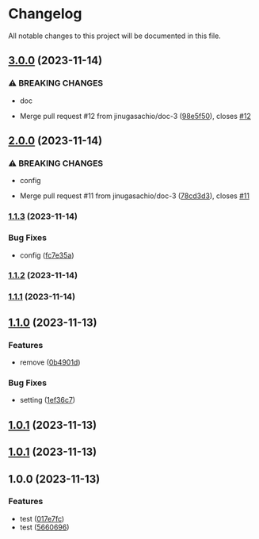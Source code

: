 # Changelog

All notable changes to this project will be documented in this file.

## [3.0.0](https://github.com/jinugasachio/semantic-release-sample/compare/v2.0.0...v3.0.0) (2023-11-14)


### ⚠ BREAKING CHANGES

* doc

* Merge pull request #12 from jinugasachio/doc-3 ([98e5f50](https://github.com/jinugasachio/semantic-release-sample/commit/98e5f50d576111dd648852a41c78ee2eb4ed88c8)), closes [#12](https://github.com/jinugasachio/semantic-release-sample/issues/12)

## [2.0.0](https://github.com/jinugasachio/semantic-release-sample/compare/v1.1.3...v2.0.0) (2023-11-14)


### ⚠ BREAKING CHANGES

* config

* Merge pull request #11 from jinugasachio/doc-3 ([78cd3d3](https://github.com/jinugasachio/semantic-release-sample/commit/78cd3d304f4451a8d0de246f3a0f5b09cc73ffb6)), closes [#11](https://github.com/jinugasachio/semantic-release-sample/issues/11)

### [1.1.3](https://github.com/jinugasachio/semantic-release-sample/compare/v1.1.2...v1.1.3) (2023-11-14)


### Bug Fixes

* config ([fc7e35a](https://github.com/jinugasachio/semantic-release-sample/commit/fc7e35ab685ba73d8402394c290d32b92dca86d7))

### [1.1.2](https://github.com/jinugasachio/sementic-release-sample/compare/v1.1.1...v1.1.2) (2023-11-14)

### [1.1.1](https://github.com/jinugasachio/sementic-release-sample/compare/v1.1.0...v1.1.1) (2023-11-14)

## [1.1.0](https://github.com/jinugasachio/sementic-release-sample/compare/v1.0.1...v1.1.0) (2023-11-13)


### Features

* remove ([0b4901d](https://github.com/jinugasachio/sementic-release-sample/commit/0b4901d4e2b82049b8a7759033b2725b6049bf05))


### Bug Fixes

* setting ([1ef36c7](https://github.com/jinugasachio/sementic-release-sample/commit/1ef36c7f02b4ca3c0cfc95859506fa57af69c915))

## [1.0.1](https://github.com/jinugasachio/sementic-release-sample/compare/v1.0.0...v1.0.1) (2023-11-13)

## [1.0.1](https://github.com/jinugasachio/sementic-release-sample/compare/v1.0.0...v1.0.1) (2023-11-13)

## 1.0.0 (2023-11-13)


### Features

* test ([017e7fc](https://github.com/jinugasachio/sementic-release-sample/commit/017e7fc72717b48e470b548167f6dce9f2e31b2e))
* test ([5660696](https://github.com/jinugasachio/sementic-release-sample/commit/56606968af4366b1f37cc0da083cac3ee84ab902))

